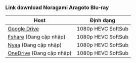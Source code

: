 ### **Link download Noragami Aragoto Blu-ray**

| Host          | Định dạng          |
| ------------- |:------------------:|
| [Google Drive](https://drive.google.com/drive/folders/1OtbRTDbb2aQ0_1sEVpwFsDLGEfrM2lsY?usp=sharing)  | 1080p HEVC SoftSub |
| [Fshare]() (Đang cập nhập) 	| 1080p HEVC SoftSub |
| [Nyaa]() (Đang cập nhập)         | 1080p HEVC SoftSub |
| [OneDrive]() (Đang cập nhập)      | 1080p HEVC SoftSub |
